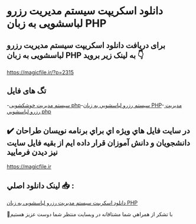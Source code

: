 # دانلود اسکریپت سیستم مدیریت رزرو لباسشویی به زبان PHP

## برای دریافت دانلود اسکریپت سیستم مدیریت رزرو لباسشویی به زبان PHP به لینک زیر بروید 👇

https://magicfile.ir/?p=2315

## تگ های فایل

-[سيستم مديريت خوشکشویی php](https://magicfile.ir/product/%d8%a7%d8%b3%da%a9%d8%b1%db%8c%d9%be%d8%aa-%d8%b3%d9%8a%d8%b3%d8%aa%d9%85-%d9%85%d8%af%d9%8a%d8%b1%d9%8a%d8%aa-%d8%b1%d8%b2%d8%b1%d9%88-%d9%84%d8%a8%d8%a7%d8%b3%d8%b4%d9%88%d9%8a%d9%8a-%d8%a8%d9%87-%d8%b2%d8%a8%d8%a7%d9%86-php/)-[سیستم رزرو لباسشويي به زبان PHP](https://magicfile.ir/product/%d8%a7%d8%b3%da%a9%d8%b1%db%8c%d9%be%d8%aa-%d8%b3%d9%8a%d8%b3%d8%aa%d9%85-%d9%85%d8%af%d9%8a%d8%b1%d9%8a%d8%aa-%d8%b1%d8%b2%d8%b1%d9%88-%d9%84%d8%a8%d8%a7%d8%b3%d8%b4%d9%88%d9%8a%d9%8a-%d8%a8%d9%87-%d8%b2%d8%a8%d8%a7%d9%86-php/)-[ مديريت رزرو لباسشويي php](https://magicfile.ir/product/%d8%a7%d8%b3%da%a9%d8%b1%db%8c%d9%be%d8%aa-%d8%b3%d9%8a%d8%b3%d8%aa%d9%85-%d9%85%d8%af%d9%8a%d8%b1%d9%8a%d8%aa-%d8%b1%d8%b2%d8%b1%d9%88-%d9%84%d8%a8%d8%a7%d8%b3%d8%b4%d9%88%d9%8a%d9%8a-%d8%a8%d9%87-%d8%b2%d8%a8%d8%a7%d9%86-php/)

## ✔️ در سايت فايل هاي ويژه اي براي برنامه نويسان طراحان دانشجويان و دانش آموزان قرار داده ايم از بقيه فايل سايت نيز ديدن فرماييد

https://magicfile.ir


## لينک دانلود اصلي 📥 :

[دانلود اسکریپت سیستم مدیریت رزرو لباسشویی به زبان PHP](https://magicfile.ir/product/%d8%a7%d8%b3%da%a9%d8%b1%db%8c%d9%be%d8%aa-%d8%b3%d9%8a%d8%b3%d8%aa%d9%85-%d9%85%d8%af%d9%8a%d8%b1%d9%8a%d8%aa-%d8%b1%d8%b2%d8%b1%d9%88-%d9%84%d8%a8%d8%a7%d8%b3%d8%b4%d9%88%d9%8a%d9%8a-%d8%a8%d9%87-%d8%b2%d8%a8%d8%a7%d9%86-php/) 


🙏با تشکر از همراهي شما مشتاقانه در وبسایت منتظر شما دوست عزیز هستیم

